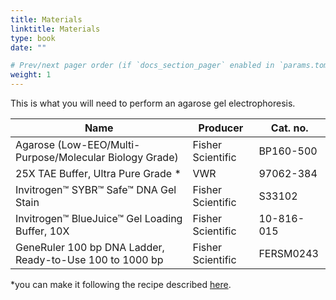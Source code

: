 ```yaml
---
title: Materials
linktitle: Materials
type: book
date: ""

# Prev/next pager order (if `docs_section_pager` enabled in `params.toml`)
weight: 1
---
```


This is what you will need to perform an agarose gel electrophoresis.

| Name                                                     | Producer          | Cat. no.   |
| -------------------------------------------------------- | ----------------- | ---------- |
| Agarose (Low-EEO/Multi-Purpose/Molecular Biology Grade)  | Fisher Scientific | BP160-500  |
| 25X TAE Buffer, Ultra Pure Grade *                       | VWR               | 97062-384  |
| Invitrogen™ SYBR™ Safe™ DNA Gel Stain                    | Fisher Scientific | S33102     |
| Invitrogen™ BlueJuice™ Gel Loading Buffer, 10X           | Fisher Scientific | 10-816-015 |
| GeneRuler 100 bp DNA Ladder, Ready-to-Use 100 to 1000 bp | Fisher Scientific | FERSM0243  |

*you can make it following the recipe described [here](https://labdocs.netlify.app/docs/electrophoresis/recipes/).